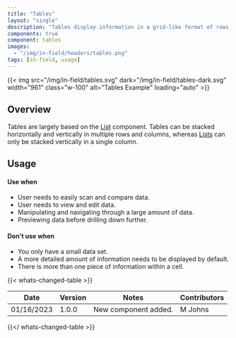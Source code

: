 ```yaml
---
title: "Tables"
layout: "single"
description: "Tables display information in a grid-like format of rows and columns."
components: true
component: tables
images:
  - "/img/in-field/headers/tables.png"
tags: [in-field, usage]
---
```


{{< img src="/img/in-field/tables.svg" dark="/img/in-field/tables-dark.svg" width="961"  class="w-100" alt="Tables Example" loading="auto" >}}

## Overview

Tables are largely based on the [List](/components/in-field/lists/) component. Tables can be stacked horizontally and vertically in multiple rows and columns, whereas [Lists](/components/in-field/lists/) can only be stacked vertically in a single column.

## Usage

#### Use when

- User needs to easily scan and compare data.
- User needs to view and edit data.
- Manipulating and navigating through a large amount of data.
- Previewing data before drilling down further.

#### Don't use when

- You only have a small data set.
- A more detailed amount of information needs to be displayed by default.
- There is more than one piece of information within a cell.

{{< whats-changed-table >}}

| Date       | Version | Notes                | Contributors |
| ---------- | ------- | -------------------- | ------------ |
| 01/16/2023 | 1.0.0   | New component added. | M Johns      |

{{</ whats-changed-table >}}
